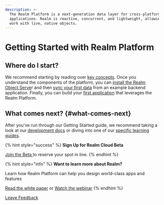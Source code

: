 ```yaml
---
description: >-
  The Realm Platform is a next-generation data layer for cross-platform
  applications. Realm is reactive, concurrent, and lightweight, allowing you to
  work with live, native objects.
---
```


# Getting Started with Realm Platform

## Where do I start?

We recommend starting by reading over [key concepts](getting-started/key-concepts.md). Once you understand the components of the platform, you can [install the Realm Object Serve](getting-started/install-realm-object-server/)r and then [sync your first data](getting-started/syncing-my-first-data.md) from an example backend application. Finally, you can build your [first application](getting-started/create-my-first-app.md) that leverages the Realm Platform.

## What comes next? {#what-comes-next}

After you've run through our Getting Started guide, we recommend taking a look at our [development docs](develop/) or diving into one of our [specific learning guides](https://github.com/realm/docs-platform/tree/4b9669d6d16bc9906cfb086ee09c5ddf47b1fba3/learn/guides/README.md).

{% hint style="success" %}
**Sign Up for Realm Cloud Beta**

[Join the Beta ](https://cloud.realm.io)to reserve your spot in line.
{% endhint %}

{% hint style="info" %}
**Want to learn more about Realm?**

Learn how Realm Platform can help you design world-class apps and features

[Read the white paper](https://www2.realm.io/whitepaper/realm-overview-registration?_ga=2.266659790.1140662478.1513013122-2031688623.1501706764) or [Watch the webinar](https://www2.realm.io/webinar/realm-platform-2-overview-registration?_ga=2.97855199.1140662478.1513013122-2031688623.1501706764)
{% endhint %}

[Leave Feedback](https://www.getfeedback.com/r/uO1Zl0vE)

